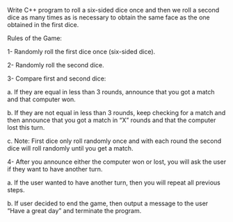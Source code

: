 Write C++ program to roll a six-sided dice once and then we roll a second
dice as many times as is necessary to obtain the same face as the one obtained in the first dice.

Rules of the Game:



1- Randomly roll the first dice once (six-sided dice).


2- Randomly roll the second dice.


3- Compare first and second dice:

a. If they are equal in less than 3 rounds, announce that you got a match and that
computer won.

b. If they are not equal in less than 3 rounds, keep checking for a match and then
announce that you got a match in “X” rounds and that the computer lost this turn.

c. Note: First dice only roll randomly once and with each round the second dice will
roll randomly until you get a match.


4- After you announce either the computer won or lost, you will ask the user if they want to
have another turn.

a. If the user wanted to have another turn, then you will repeat all previous steps.

b. If user decided to end the game, then output a message to the user “Have a
great day” and terminate the program.
